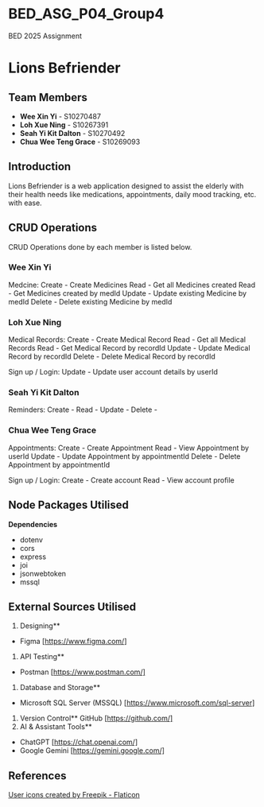 # BED_ASG_P04_Group4
BED 2025 Assignment

# Lions Befriender

## Team Members
- **Wee Xin Yi** - S10270487
- **Loh Xue Ning** - S10267391
- **Seah Yi Kit Dalton** - S10270492
- **Chua Wee Teng Grace** - S10269093

## Introduction
Lions Befriender is a web application designed to assist the elderly with their health needs like medications, appointments, daily mood tracking, etc. with ease.

## CRUD Operations
CRUD Operations done by each member is listed below.

### Wee Xin Yi
Medcine:
Create - Create Medicines
Read - Get all Medicines created
Read - Get Medicines created by medId
Update - Update existing Medicine by medId
Delete - Delete existing Medicine by medId

### Loh Xue Ning
Medical Records:
Create - Create Medical Record
Read - Get all Medical Records
Read - Get Medical Record by recordId
Update - Update Medical Record by recordId
Delete - Delete Medical Record by recordId

Sign up / Login:
Update - Update user account details by userId

### Seah Yi Kit Dalton
Reminders:
Create - 
Read - 
Update - 
Delete - 

### Chua Wee Teng Grace
Appointments:
Create - Create Appointment
Read - View Appointment by userId
Update - Update Appointment by appointmentId
Delete - Delete Appointment by appointmentId

Sign up / Login:
Create - Create account
Read - View account profile

## Node Packages Utilised
**Dependencies**
- dotenv
- cors
- express
- joi
- jsonwebtoken
- mssql

## External Sources Utilised
1. Designing**
- Figma [https://www.figma.com/]
1. API Testing**
- Postman [https://www.postman.com/]
1. Database and Storage**
- Microsoft SQL Server (MSSQL) [https://www.microsoft.com/sql-server]
1. Version Control**
GitHub [https://github.com/]
1. AI & Assistant Tools**
- ChatGPT [https://chat.openai.com/]
- Google Gemini [https://gemini.google.com/]

## References
<a href="https://www.flaticon.com/free-icons/user" title="user icons">User icons created by Freepik - Flaticon</a>